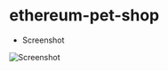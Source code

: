 # ethereum-pet-shop

- Screenshot

![Screenshot](https://user-images.githubusercontent.com/15702451/35311763-856b8774-00fb-11e8-8b35-25d7792fef77.png)

